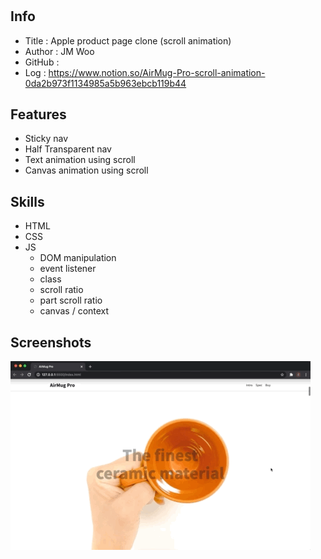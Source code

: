 #
## Info
- Title : Apple product page clone (scroll animation)
- Author : JM Woo
- GitHub : 
- Log : https://www.notion.so/AirMug-Pro-scroll-animation-0da2b973f1134985a5b963ebcb119b44

## Features
- Sticky nav
- Half Transparent nav
- Text animation using scroll
- Canvas animation using scroll

## Skills
- HTML
- CSS
- JS
    - DOM manipulation
    - event listener
    - class
    - scroll ratio
    - part scroll ratio
    - canvas / context

## Screenshots
![Scroll animation screenshot-01](./screenshot-01.gif)